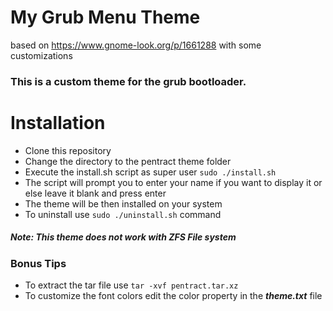 
# My Grub Menu Theme
based on <https://www.gnome-look.org/p/1661288> with some customizations

### This is a custom theme for the grub bootloader.
# Installation
- Clone this repository
- Change the directory to the pentract theme folder 
- Execute the install.sh script as super user `sudo ./install.sh`
- The script will prompt you to enter your name if you want to display it or else leave it blank and press enter
- The theme will be then installed on your system
- To uninstall use `sudo ./uninstall.sh` command 
##### Note: This theme does not work with ZFS File system
### Bonus Tips
- To extract the tar file use `tar -xvf pentract.tar.xz`
- To customize the font colors edit the color property in the  _**theme.txt**_  file



